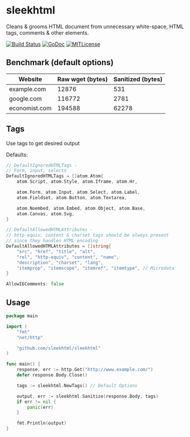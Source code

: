 sleekhtml
=========

Cleans &amp; grooms HTML document from unnecessary white-space, HTML tags, comments &amp; other elements.

[![Build Status](https://travis-ci.org/linkosmosis/sleekhtml.svg?branch=master)](https://travis-ci.org/linkosmosis/sleekhtml)
[![GoDoc](http://godoc.org/github.com/linkosmosis/sleekhtml?status.svg)](http://godoc.org/github.com/linkosmosis/sleekhtml)
[![MITLicense](http://img.shields.io/badge/license-MIT-blue.svg)](http://opensource.org/licenses/MIT)

## Benchmark (default options)

Website | Raw wget (bytes) | Sanitized (bytes)
------- | ---------------- | ----------------
example.com | 12876 | 531
google.com | 116772 | 2781
economist.com | 194588 | 62278

## Tags
Use tags to get desired output

Defaults:
```go
// DefaultIgnoredHTMLTags -
// Form, input, selects
DefaultIgnoredHTMLTags = []atom.Atom{
	atom.Script, atom.Style, atom.Iframe, atom.Hr,

	atom.Form, atom.Input, atom.Select, atom.Label,
	atom.Fieldset, atom.Button, atom.Textarea,

	atom.Noembed, atom.Embed, atom.Object, atom.Base,
	atom.Canvas, atom.Svg,
}

// DefaultAllowedHTMLAttributes -
// http-equiv, content & charset tags should be always present
// since they handles HTML encoding
DefaultAllowedHTMLAttributes = []string{
	"src", "href", "title", "alt",
	"rel", "http-equiv", "content", "name",
	"description", "charset", "lang",
	"itemprop", "itemscope", "itemref", "itemtype", // Microdata
}

AllowIEComments: false
```

## Usage
```go
package main

import (
	"fmt"
	"net/http"

	"github.com/sleekhtml/sleekhtml"
)

func main() {
	response, err := http.Get("http://www.example.com/")
	defer response.Body.Close()

	tags := sleekhtml.NewTags() // Default Options

	output, err := sleekhtml.Sanitize(response.Body, tags)
	if err != nil {
		panic(err)
	}

	fmt.Println(output)
}
```
